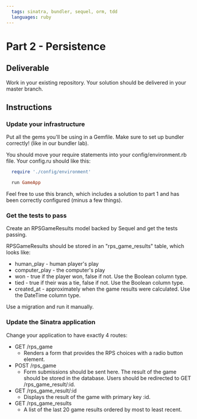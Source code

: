```yaml
---
  tags: sinatra, bundler, sequel, orm, tdd
  languages: ruby
---
```


# Part 2 - Persistence

## Deliverable

Work in your existing repository. Your solution should be delivered in your master branch.

## Instructions

### Update your infrastructure

Put all the gems you'll be using in a Gemfile.
Make sure to set up bundler correctly! (like in our bundler lab).

You should move your require statements into your
config/environment.rb file. Your config.ru should like this:

```ruby
  require './config/environment'

  run GameApp
```

Feel free to use this branch, which includes a solution to part 1 and has
been correctly configured (minus a few things).

### Get the tests to pass

Create an RPSGameResults model backed by Sequel and get the tests passing.

RPSGameResults should be stored in an "rps_game_results" table, which looks
like: 

* human_play - human player's play
* computer_play - the computer's play
* won - true if the player won, false if not. Use the Boolean column
  type.
* tied - true if their was a tie, false if not. Use the Boolean column
  type.
* created_at - approximately when the game results were calculated. Use
  the DateTime column type.

Use a migration and run it manually.

### Update the Sinatra application

Change your application to have exactly 4 routes:

* GET /rps_game
  - Renders a form that provides the RPS choices with a radio button element.
* POST /rps_game
  - Form submissions should be sent here. The result of the game should
    be stored in the database. Users should be redirected to GET
/rps_game_result/:id.
* GET /rps_game_result/:id
  - Displays the result of the game with primary key :id.
* GET /rps_game_results
  - A list of the last 20 game results ordered by most to least recent. 
